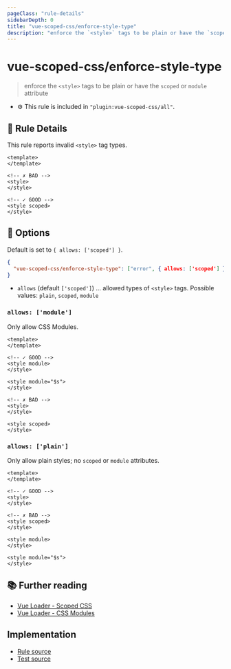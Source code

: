 ```yaml
---
pageClass: "rule-details"
sidebarDepth: 0
title: "vue-scoped-css/enforce-style-type"
description: "enforce the `<style>` tags to be plain or have the `scoped` or `module` attribute"
---
```

# vue-scoped-css/enforce-style-type

> enforce the `<style>` tags to be plain or have the `scoped` or `module` attribute

- :gear: This rule is included in `"plugin:vue-scoped-css/all"`.

## :book: Rule Details

This rule reports invalid `<style>` tag types.

<eslint-code-block :rules="{'vue-scoped-css/enforce-style-type': ['error']}">

```vue
<template>
</template>

<!-- ✗ BAD -->
<style>
</style>

<!-- ✓ GOOD -->
<style scoped>
</style>
```

</eslint-code-block>

## :wrench: Options

Default is set to `{ allows: ['scoped'] }`.

```json
{
  "vue-scoped-css/enforce-style-type": ["error", { allows: ['scoped'] }]
}
```

- `allows` (default `['scoped']`) ... allowed types of `<style>` tags. Possible values: `plain`, `scoped`, `module`

### `allows: ['module']`

Only allow CSS Modules.

<eslint-code-block :rules="{'vue-scoped-css/enforce-style-type': ['error', { allows: ['module'] }]}">

```vue
<template>
</template>

<!-- ✓ GOOD -->
<style module>
</style>

<style module="$s">
</style>

<!-- ✗ BAD -->
<style>
</style>

<style scoped>
</style>
```

</eslint-code-block>

### `allows: ['plain']`

Only allow plain styles; no `scoped` or `module` attributes.

<eslint-code-block :rules="{'vue-scoped-css/enforce-style-type': ['error', { allows: ['plain'] }]}">

```vue
<template>
</template>

<!-- ✓ GOOD -->
<style>
</style>

<!-- ✗ BAD -->
<style scoped>
</style>

<style module>
</style>

<style module="$s">
</style>
```

</eslint-code-block>

## :books: Further reading

- [Vue Loader - Scoped CSS]
- [Vue Loader - CSS Modules]

[Vue Loader - Scoped CSS]: https://vue-loader.vuejs.org/guide/scoped-css.html
[Vue Loader - CSS Modules]: https://vue-loader.vuejs.org/guide/css-modules.html

## Implementation

- [Rule source](https://github.com/future-architect/eslint-plugin-vue-scoped-css/blob/master/lib/rules/enforce-style-type.ts)
- [Test source](https://github.com/future-architect/eslint-plugin-vue-scoped-css/blob/master/tests/lib/rules/enforce-style-type.js)
